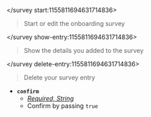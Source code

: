 </survey start:1155811694631714836>
> Start or edit the onboarding survey

</survey show-entry:1155811694631714836>
> Show the details you added to the survey

</survey delete-entry:1155811694631714836>
> Delete your survey entry
- __**`confirm`**__
  - *[Required, String](<https://discord.com/channels/1100933695986208849/1139918131737923614/1149278889156296724>)*
  - Confirm by passing `true`